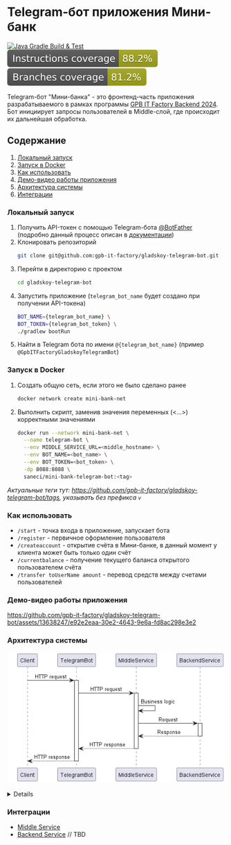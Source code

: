 # Telegram-бот приложения Мини-банк

[![Java Gradle Build & Test](https://github.com/gpb-it-factory/gladskoy-telegram-bot/actions/workflows/gradle-ci.yml/badge.svg)](https://github.com/gpb-it-factory/gladskoy-telegram-bot/actions/workflows/gradle-ci.yml)
[![Instructions coverage](.github/badges/instructions.svg)](https://github.com/gpb-it-factory/gladskoy-telegram-bot/actions/workflows/gradle-ci.yml)
[![Branches coverage](.github/badges/branches.svg)](https://github.com/gpb-it-factory/gladskoy-telegram-bot/actions/workflows/gradle-ci.yml)

Telegram-бот "Мини-банка" - это фронтенд-часть приложения разрабатываемого в рамках программы [GPB IT Factory Backend 2024](https://gpb.fut.ru/itfactory/backend).
Бот инициирует запросы пользователей в Middle-слой, где происходит их дальнейшая обработка.


## Содержание

1. [Локальный запуск](#локальный-запуск)
2. [Запуск в Docker](#запуск-в-Docker)
3. [Как использовать](#как-использовать)
4. [Демо-видео работы приложения](#демо-видео-работы-приложения)
5. [Архитектура системы](#архитектура-системы)
6. [Интеграции](#интеграции)


### Локальный запуск

1. Получить API-токен с помощью Telegram-бота [@BotFather](https://t.me/botfather) (подробно данный процесс описан в 
[документации](https://core.telegram.org/bots/tutorial#obtain-your-bot-token))
2. Клонировать репозиторий
    ```bash
    git clone git@github.com:gpb-it-factory/gladskoy-telegram-bot.git
    ```
3. Перейти в директорию с проектом
   ```bash
   cd gladskoy-telegram-bot
   ```
4. Запустить приложение (`telegram_bot_name` будет создано при получении API-токена)
    ```bash
    BOT_NAME={telegram_bot_name} \
    BOT_TOKEN={telegram_bot_token} \
    ./gradlew bootRun
    ```
5. Найти в Telegram бота по имени `@{telegram_bot_name}` (пример `@GpbITFactoryGladskoyTelegramBot`)


### Запуск в Docker

1. Создать общую сеть, если этого не было сделано ранее
    ```bash
    docker network create mini-bank-net
    ```
2. Выполнить скрипт, заменив значения переменных (<...>) корректными значениями
    ```bash
    docker run --network mini-bank-net \
      --name telegram-bot \
      --env MIDDLE_SERVICE_URL=<middle_hostname> \
      --env BOT_NAME=<bot_name> \
      --env BOT_TOKEN=<bot_token> \
      -dp 8088:8088 \
      saneci/mini-bank-telegram-bot:<tag>
    ```

_Актуальные теги тут: https://github.com/gpb-it-factory/gladskoy-telegram-bot/tags, указывать без префикса `v`_


### Как использовать

- `/start` - точка входа в приложение, запускает бота
- `/register` - первичное оформление пользователя
- `/createaccount` - открытие счёта в Мини-банке, в данный момент у клиента может быть только один счёт
- `/currentbalance` - получение текущего баланса открытого пользователем счёта
- `/transfer toUserName amount` - перевод средств между счетами пользователей


### Демо-видео работы приложения

https://github.com/gpb-it-factory/gladskoy-telegram-bot/assets/13638247/e92e2eaa-30e2-4643-9e6a-fd8ac298e3e2


### Архитектура системы

![](src/main/resources/project/architecture.png)

<details>

```plantuml
@startuml architecture
skinparam sequenceMessageAlign center
skinparam ParticipantPadding 20

participant Client
participant TelegramBot
participant MiddleService
participant BackendService

Client -> TelegramBot: HTTP request
activate TelegramBot

TelegramBot -> MiddleService: HTTP request
activate MiddleService

MiddleService -> MiddleService: Business logic

MiddleService -> BackendService: Request
activate BackendService

BackendService --> MiddleService: Response
deactivate BackendService

MiddleService --> TelegramBot: HTTP response
deactivate MiddleService

TelegramBot --> Client: HTTP response
deactivate TelegramBot
@enduml
```
</details>


### Интеграции

- [Middle Service](https://github.com/gpb-it-factory/gladskoy-middle-service)
- [Backend Service]() // TBD
